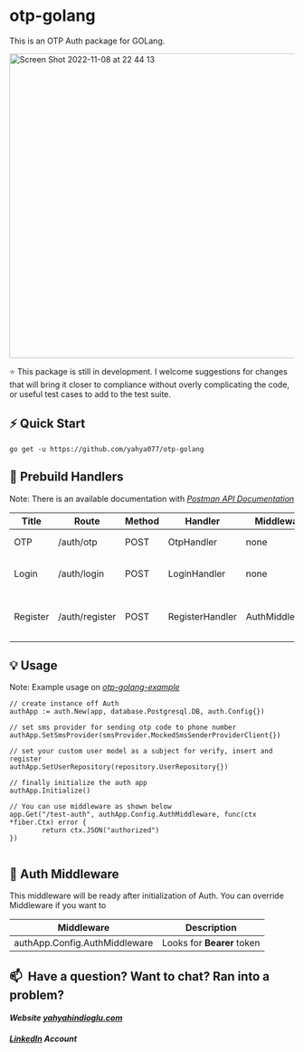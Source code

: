 # otp-golang
This is an OTP Auth package for GOLang. 

<img width="539" alt="Screen Shot 2022-11-08 at 22 44 13" src="https://user-images.githubusercontent.com/46659611/200660217-ec4f1afa-a859-4baf-9a45-7967798af70a.png">

⭐️ This package is still in development. I welcome suggestions for changes that will bring it closer to compliance without overly complicating the code, or useful test cases to add to the test suite.

## ⚡️ Quick Start
```
go get -u https://github.com/yahya077/otp-golang
```
## 📖 Prebuild Handlers
Note: There is an available documentation with *[Postman API Documentation](https://documenter.getpostman.com/view/10956074/2s8YehSvcG)* 
<table class="table">
  <thead>
    <tr>
      <th>Title</th>
      <th>Route</th>
      <th>Method</th>
      <th>Handler</th>
      <th>Middleware</th>
      <th>Customizable</th>
      <th>Description</th>
    </tr>
  </thead>
  <tbody>
    <tr>
      <td>OTP</td>
      <td>/auth/otp</td>
      <td>POST</td>
      <td>OtpHandler</td>
      <td>none</td>
      <td>✓</td>
      <td>Sends OTP to user</td>
    </tr>
    <tr>
      <td>Login</td>
      <td>/auth/login</td>
      <td>POST</td>
      <td>LoginHandler</td>
      <td>none</td>
      <td>✓</td>
      <td>Returns Bearer token</td>
    </tr>
    <tr>
      <td>Register</td>
      <td>/auth/register</td>
      <td>POST</td>
      <td>RegisterHandler</td>
      <td>AuthMiddleware</td>
      <td>✓</td>
      <td>Registers user by User Repository</td>
    </tr>
  </tbody>
</table>

## 💡 Usage
Note: Example usage on *[otp-golang-example](https://github.com/yahya077/otp-golang-example)*

```
// create instance off Auth
authApp := auth.New(app, database.Postgresql.DB, auth.Config{})

// set sms provider for sending otp code to phone number
authApp.SetSmsProvider(smsProvider.MockedSmsSenderProviderClient{})

// set your custom user model as a subject for verify, insert and register
authApp.SetUserRepository(repository.UserRepository{})

// finally initialize the auth app
authApp.Initialize()

// You can use middleware as shown below
app.Get("/test-auth", authApp.Config.AuthMiddleware, func(ctx *fiber.Ctx) error {
		return ctx.JSON("authorized")
})
  
```

## 🧬  Auth Middleware

This middleware will be ready after initialization of Auth. You can override Middleware if you want to

<table class="table">
    <thead>
    <tr>
        <th rowspan="3">Middleware</th>
        <th rowspan="3">Description</th>
    </tr>
    </thead>
    <tbody>
    <tr>
        <td>
        authApp.Config.AuthMiddleware
        </td>
        <td>
        Looks for <b>Bearer</b> token
        </td>
    </tr>
    </tbody>
</table>

## 📫&nbsp; Have a question? Want to chat? Ran into a problem?

#### *Website [yahyahindioglu.com](https://yahyahindioglu.com)*

#### *[LinkedIn](https://www.linkedin.com/in/yahyahindioglu/) Account*
